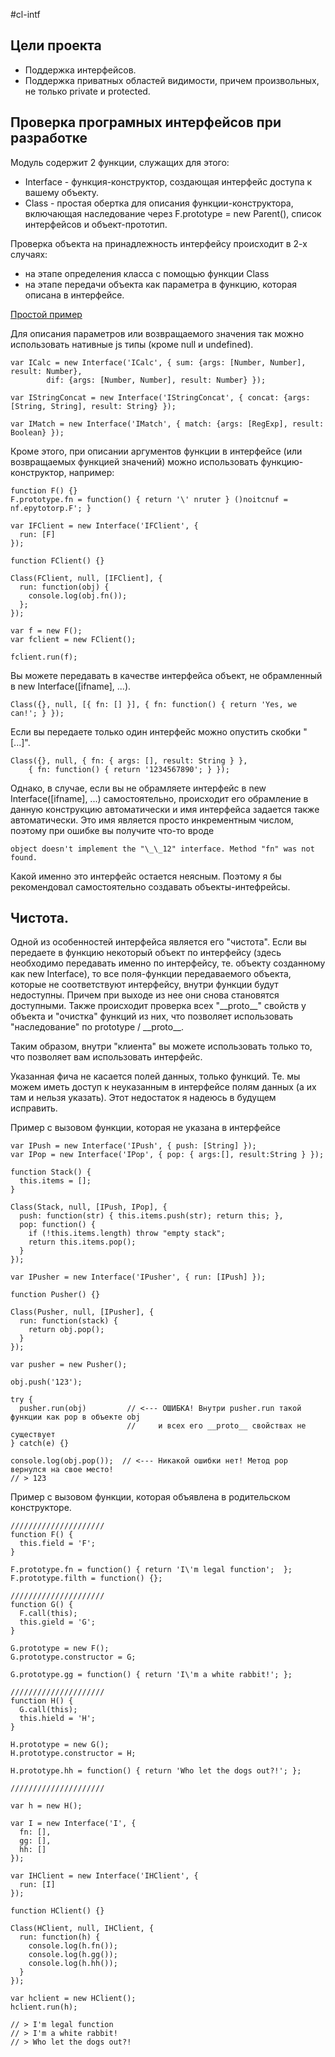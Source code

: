 #cl-intf

## Цели проекта

* Поддержка интерфейсов.
* Поддержка приватных областей видимости, причем произвольных, не только private и protected.


## Проверка програмных интерфейсов при разработке

Модуль содержит 2 функции, служащих для этого:
* Interface - функция-конструктор, создающая интерфейс доступа к вашему объекту.
* Class - простая обертка для описания функции-конструктора, включающая
  наследование через F.prototype = new Parent(),
  список интерфейсов и объект-прототип.

Проверка объекта на принадлежность интерфейсу происходит в 2-х случаях:
* на этапе определения класса с помощью функции Class
* на этапе передачи объекта как параметра в функцию, которая описана в интерфейсе.

[Простой пример](examples/simple.js)

Для описания параметров или возвращаемого значения так можно использовать нативные js типы (кроме null и undefined).

```javacript
var ICalc = new Interface('ICalc', { sum: {args: [Number, Number], result: Number},
        dif: {args: [Number, Number], result: Number} });

var IStringConcat = new Interface('IStringConcat', { concat: {args: [String, String], result: String} });

var IMatch = new Interface('IMatch', { match: {args: [RegExp], result: Boolean} });
```

Кроме этого, при описании аргументов функции в интерфейсе (или возвращаемых функцией значений) можно использовать
функцию-конструктор, например:

```javacript
function F() {}
F.prototype.fn = function() { return '\' nruter } ()noitcnuf = nf.epytotorp.F'; }

var IFClient = new Interface('IFClient', {
  run: [F]
});

function FClient() {}

Class(FClient, null, [IFClient], {
  run: function(obj) {
    console.log(obj.fn());
  };
});

var f = new F();
var fclient = new FClient();

fclient.run(f);
```


Вы можете передавать в качестве интерфейса объект, не обрамленный в new Interface([ifname], ...).

```javacript
Class({}, null, [{ fn: [] }], { fn: function() { return 'Yes, we can!'; } });
```

Если вы передаете только один интерфейс можно опустить скобки "[...]".

```javacript
Class({}, null, { fn: { args: [], result: String } },
    { fn: function() { return '1234567890'; } });
```

Однако, в случае, если вы не обрамляете интерфейс в new Interface([ifname], ...) самостоятельно, происходит его
обрамление в данную конструкцию автоматически и имя интерфейса задается также автоматически. Это имя является просто
инкрементным числом, поэтому при ошибке вы получите что-то вроде

    object doesn't implement the "\_\_12" interface. Method "fn" was not found.

Какой именно это интерфейс остается неясным. Поэтому я бы рекомендовал самостоятельно создавать объекты-интефрейсы.

Чистота.
--------

Одной из особенностей интерфейса является его "чистота". Если вы передаете в функцию некоторый объект по интерфейсу
(здесь необходимо передавать именно по интерфейсу, те. объекту созданному как new Interface), то все поля-функции
передаваемого объекта, которые не соответствуют интерфейсу, внутри функции будут недоступны. Причем при выходе из нее
они снова становятся доступными. Также происходит проверка всех "\_\_proto\_\_" свойств у объекта и "очистка" функций
из них, что позволяет использовать "наследование" по prototype / \_\_proto\_\_.

Таким образом, внутри "клиента" вы можете использовать только то, что позволяет вам использовать интерфейс.

Указанная фича не касается полей данных, только функций.
Те. мы можем иметь доступ к неуказанным в интерфейсе полям данных (а их там и нельзя указать).
Этот недостаток я надеюсь в будущем исправить.

Пример с вызовом функции, которая не указана в интерфейсе

```javacript
var IPush = new Interface('IPush', { push: [String] });
var IPop = new Interface('IPop', { pop: { args:[], result:String } });

function Stack() {
  this.items = [];
}

Class(Stack, null, [IPush, IPop], {
  push: function(str) { this.items.push(str); return this; },
  pop: function() {
    if (!this.items.length) throw "empty stack";
    return this.items.pop();
  }
});

var IPusher = new Interface('IPusher', { run: [IPush] });

function Pusher() {}

Class(Pusher, null, [IPusher], {
  run: function(stack) {
    return obj.pop();
  }
});

var pusher = new Pusher();

obj.push('123');

try {
  pusher.run(obj)         // <--- ОШИБКА! Внутри pusher.run такой функции как pop в объекте obj
                          //     и всех его __proto__ свойствах не существует
} catch(e) {}

console.log(obj.pop());  // <--- Никакой ошибки нет! Метод pop вернулся на свое место!
// > 123
```

Пример с вызовом функции, которая объявлена в родительском конструкторе.

```javacript
/////////////////////
function F() {
  this.field = 'F';
}

F.prototype.fn = function() { return 'I\'m legal function';  };
F.prototype.filth = function() {};

/////////////////////
function G() {
  F.call(this);
  this.gield = 'G';
}

G.prototype = new F();
G.prototype.constructor = G;

G.prototype.gg = function() { return 'I\'m a white rabbit!'; };

/////////////////////
function H() {
  G.call(this);
  this.hield = 'H';
}

H.prototype = new G();
H.prototype.constructor = H;

H.prototype.hh = function() { return 'Who let the dogs out?!'; };

/////////////////////

var h = new H();

var I = new Interface('I', {
  fn: [],
  gg: [],
  hh: []
});

var IHClient = new Interface('IHClient', {
  run: [I]
});

function HClient() {}

Class(HClient, null, IHClient, {
  run: function(h) {
    console.log(h.fn());
    console.log(h.gg());
    console.log(h.hh());
  }
});

var hclient = new HClient();
hclient.run(h);

// > I'm legal function
// > I'm a white rabbit!
// > Who let the dogs out?!
```
